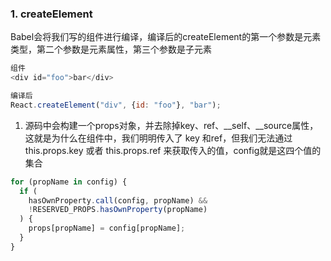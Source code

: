 ### 1. createElement

Babel会将我们写的组件进行编译，编译后的createElement的第一个参数是元素类型，第二个参数是元素属性，第三个参数是子元素
```js
组件
<div id="foo">bar</div>

编译后
React.createElement("div", {id: "foo"}, "bar");
```
1. 源码中会构建一个props对象，并去除掉key、ref、__self、__source属性，这就是为什么在组件中，我们明明传入了 key 和ref，但我们无法通过 this.props.key 或者 this.props.ref 来获取传入的值，config就是这四个值的集合
```js
for (propName in config) {
  if (
    hasOwnProperty.call(config, propName) &&
    !RESERVED_PROPS.hasOwnProperty(propName)
  ) {
    props[propName] = config[propName];
  }
}
```